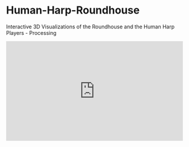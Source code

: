 Human-Harp-Roundhouse
=====================

Interactive 3D Visualizations of the Roundhouse and the Human Harp Players - Processing

<iframe width="480" height="270" src="https://www.youtube.com/embed/DUdgEWerfUs" frameborder="0" allow="accelerometer; autoplay; encrypted-media; gyroscope; picture-in-picture" allowfullscreen></iframe>
